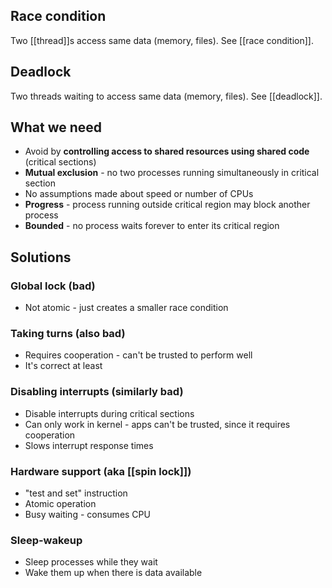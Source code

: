 ## Race condition
Two [[thread]]s access same data (memory, files). See [[race condition]].

## Deadlock
Two threads waiting to access same data (memory, files). See [[deadlock]].

## What we need
- Avoid by **controlling access to shared resources using shared code** (critical sections)
- **Mutual exclusion** - no two processes running simultaneously in critical section
- No assumptions made about speed or number of CPUs
- **Progress** - process running outside critical region may block another process
- **Bounded** - no process waits forever to enter its critical region

## Solutions

### Global lock (bad)
- Not atomic - just creates a smaller race condition

### Taking turns (also bad)
- Requires cooperation - can't be trusted to perform well
- It's correct at least

### Disabling interrupts (similarly bad)
- Disable interrupts during critical sections
- Can only work in kernel - apps can't be trusted, since it requires cooperation
- Slows interrupt response times

### Hardware support (aka [[spin lock]])
- "test and set" instruction
- Atomic operation
- Busy waiting - consumes CPU

### Sleep-wakeup
- Sleep processes while they wait
- Wake them up when there is data available